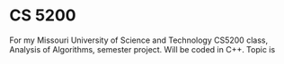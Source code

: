 # CS 5200

For my Missouri University of Science and Technology CS5200 class, Analysis of Algorithms, semester project.
Will be coded in C++.
Topic is
